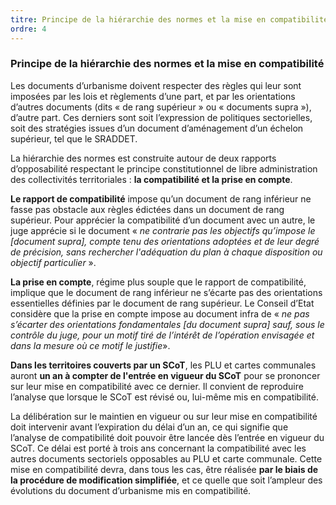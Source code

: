 ```yaml
---
titre: Principe de la hiérarchie des normes et la mise en compatibilité
ordre: 4
---
```


### Principe de la hiérarchie des normes et la mise en compatibilité

Les documents d’urbanisme doivent respecter des règles qui leur sont imposées par les lois et règlements d’une part, et par les orientations d’autres documents (dits « de rang supérieur » ou « documents supra »), d’autre part. Ces derniers sont soit l’expression de politiques sectorielles, soit des stratégies issues d’un document d’aménagement d’un échelon supérieur, tel que le SRADDET.

La hiérarchie des normes est construite autour de deux rapports d’opposabilité respectant le principe constitutionnel de libre administration des collectivités territoriales : **la compatibilité et la prise en compte**.

**Le rapport de compatibilité** impose qu’un document de rang inférieur ne fasse pas obstacle aux règles édictées dans un document de rang supérieur. Pour apprécier la compatibilité d’un document avec un autre, le juge apprécie si le document « *ne contrarie pas les objectifs qu’impose le [document supra], compte tenu des orientations adoptées et de leur degré de précision, sans rechercher l'adéquation du plan à chaque disposition ou objectif particulier* ».

**La prise en compte**, régime plus souple que le rapport de compatibilité, implique que le document de rang inférieur ne s’écarte pas des orientations essentielles définies par le document de rang supérieur. Le Conseil d’Etat considère que la prise en compte impose au document infra de « *ne pas s’écarter des orientations fondamentales [du document supra] sauf, sous le contrôle du juge, pour un motif tiré de l’intérêt de l’opération envisagée et dans la mesure où ce motif le justifie*».

**Dans les territoires couverts par un SCoT**, les PLU et cartes communales auront **un an à compter de l'entrée en vigueur du SCoT** pour se prononcer sur leur mise en compatibilité avec ce dernier. Il convient de reproduire l’analyse que lorsque le SCoT est révisé ou, lui-même mis en compatibilité. 

La délibération sur le maintien en vigueur ou sur leur mise en compatibilité doit intervenir avant l’expiration du délai d’un an, ce qui signifie que l’analyse de compatibilité doit pouvoir être lancée dès l’entrée en vigueur du SCoT. Ce délai est porté à trois ans concernant la compatibilité avec les autres documents sectoriels opposables au PLU et carte communale.
Cette mise en compatibilité devra, dans tous les cas, être réalisée **par le biais de la procédure de modification simplifiée**, et ce quelle que soit l’ampleur des évolutions du document d’urbanisme mis en compatibilité.

